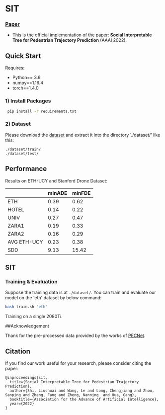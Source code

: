 # SIT
### [Paper](https://arxiv.org/abs/2205.13296) 
- This is the official implementation of the paper: **Social Interpretable Tree for Pedestrian Trajectory Prediction** (AAAI 2022).

## Quick Start

Requires:

* Python== 3.6
* numpy==1.16.4
* torch==1.4.0


### 1) Install Packages

``` bash
 pip install -r requirements.txt
```

### 2) Dataset

Please download the [dataset](https://drive.google.com/drive/folders/1Oy3mfJX6m9I3rlF9LbtUkHa08n9D8ppa?usp=sharing) and extract it into the directory './dataset/' like this:

```
./dataset/train/
./dataset/test/
```

## Performance

Results on ETH-UCY and Stanford Drone Dataset:

<table class="tg">
<thead>
  <tr>
    <th class="tg-0pky"></th>
    <th class="tg-c3ow">minADE</th>
    <th class="tg-c3ow">minFDE</th>
  </tr>
</thead>
<tbody>
  <tr>
    <td class="tg-0pky">ETH </td>
    <td class="tg-c3ow">0.39</td>
    <td class="tg-c3ow">0.62</td>
  </tr>
  <tr>
    <td class="tg-0pky">HOTEL </td>
    <td class="tg-c3ow">0.14</td>
    <td class="tg-c3ow">0.22</td>
  </tr>
  <tr>
    <td class="tg-0pky">UNIV </td>
    <td class="tg-c3ow">0.27</td>
    <td class="tg-c3ow">0.47</td>
  </tr>
  <tr>
    <td class="tg-0pky">ZARA1 </td>
    <td class="tg-c3ow">0.19</td>
    <td class="tg-c3ow">0.33</td>
  </tr>
  <tr>
    <td class="tg-0pky">ZARA2 </td>
    <td class="tg-c3ow">0.16</td>
    <td class="tg-c3ow">0.29</td>
  </tr>
   <tr>
    <td class="tg-0pky">AVG ETH-UCY </td>
    <td class="tg-c3ow">0.23</td>
    <td class="tg-c3ow">0.38</td>
  </tr>
  <tr>
    <td class="tg-0pky">SDD </td>
    <td class="tg-c3ow">9.13</td>
    <td class="tg-c3ow">15.42</td>
  </tr>
</tbody>
</table>

## SIT

### Training & Evaluation
Suppose the training data is at ```./dataset/```. You can train and evaluate our model on the 'eth' dataset by below command:
```bash
bash train.sh 'eth'
```
Training on a single 2080Ti. 

##Acknowledgement

Thank for the pre-processed data provided by the works of  [PECNet](https://github.com/HarshayuGirase/Human-Path-Prediction).

## Citation
If you find our work useful for your research, please consider citing the paper:
```
@inproceedings{sit,
  title={Social Interpretable Tree for Pedestrian Trajectory Prediction},
  author={Shi, Liushuai and Wang, Le and Long, Chengjiang and Zhou, Sanping and Zheng, Fang and Zheng, Nanning  and Hua, Gang},
  booktitle={Association for the Advance of Artificial Intelligence},
  year={2022}
}
```